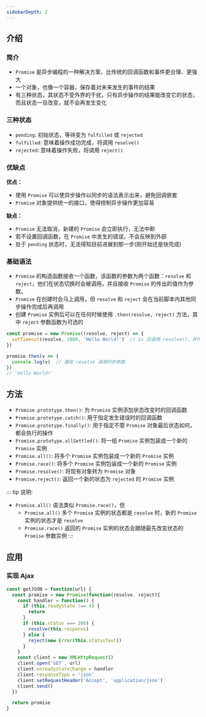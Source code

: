 ```yaml
---
sidebarDepth: 2
---
```


## 介绍

### 简介

+ `Promise` 是异步编程的一种解决方案，比传统的回调函数和事件更合理、更强大
+ 一个对象，也像一个容器，保存着对未来发生的事件的结果
+ 有三种状态，其状态不受外界的干扰，只有异步操作的结果能改变它的状态，而且状态一旦改变，就不会再发生变化

### 三种状态

+ `pending`: 初始状态，等待变为 `fulfilled` 或 `rejected`
+ `fulfilled`: 意味着操作成功完成，将调用 `resolve()`
+ `rejected`: 意味着操作失败，将调用 `reject()`


### 优缺点

**优点：**

+ 使用 `Promise` 可以使异步操作以同步的语法表示出来，避免回调嵌套
+ `Promise` 对象提供统一的接口，使得控制异步操作更加容易

**缺点：**

+ `Promise` 无法取消，新建的 `Promise` 会立即执行，无法中断
+ 若不设置回调函数，在 `Promise` 中发生的错误，不会反映到外部
+ 处于 `pending` 状态时，无法得知目前进展到那一步(刚开始还是快完成)


### 基础语法

+ `Promise` 的构造函数接收一个函数，该函数的参数为两个函数：`resolve` 和 `reject`，他们在状态切换时会被调用，并且接收 `Promise` 的传出的值作为参数。
+ `Promise` 在创建时会马上调用，但 `resolve` 和 `reject` 会在当前脚本内其他同步操作完成后再调用
+ 创建 `Promise` 实例后可以在任何时候使用 `.then(resolve, reject)` 方法，其中 `reject` 参数函数为可选的

```js
const promise = new Promise((resolve, reject) => {
  setTimeout(resolve, 1000, 'Hello World!')  // 1s 后调用 resolve()，并传入字符串作为参数
})

promise.then(v => {
  console.log(v)  // 接收 resolve 调用时的参数
})
// 'Hello World!'
```



## 方法

+ `Promise.prototype.then()`: 为 `Promise` 实例添加状态改变时的回调函数
+ `Promise.prototype.catch()`: 用于指定发生错误时的回调函数
+ `Promise.prototype.finally()`: 用于指定不管 `Promise` 对象最后状态如何，都会执行的操作
+ `Promise.prototype.allSettled()`: 将一组 `Promise` 实例包装成一个新的 `Promise` 实例
+ `Promise.all()`: 将多个 `Promise` 实例包装成一个新的 `Promise` 实例
+ `Promise.race()`: 将多个 `Promise` 实例包装成一个新的 `Promise` 实例
+ `Promise.resolve()`: 将现有对象转为 `Promise` 对象
+ `Promise.reject()`: 返回一个新的状态为 `rejected` 的 `Promise` 实例

::: tip 说明:
+ `Promise.all()` 语法类似 `Promise.race()`，但
  + `Promise.all()` 多个 `Promise` 实例的状态都是 `resolve` 时，新的 `Promise` 实例的状态才是 `resolve`
  + `Promise.race()` 返回的 `Promise` 实例的状态会跟随最先改变状态的 `Promise` 参数实例
:::


## 应用

### 实现 Ajax

```js
const getJSON = function(url) {
  const promise = new Promise(function(resolve, reject){
    const handler = function() {
      if (this.readyState !== 4) {
        return
      }
      if (this.status === 200) {
        resolve(this.response)
      } else {
        reject(new Error(this.statusText))
      }
    }
    const client = new XMLHttpRequest()
    client.open('GET', url)
    client.onreadystatechange = handler
    client.responseType = 'json'
    client.setRequestHeader('Accept', 'application/json')
    client.send()
  })

  return promise
}
```